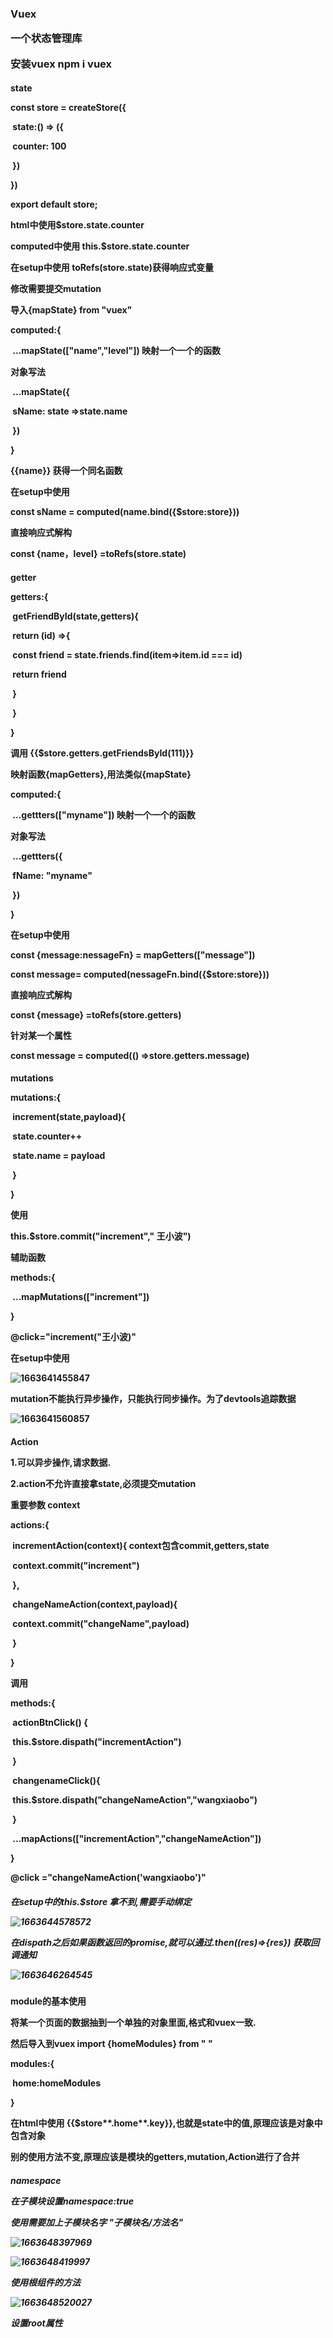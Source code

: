 <h3>Vuex

一个状态管理库

安装vuex  npm i vuex

<h4>state

const store = createStore({

​	state:() => ({

​		counter: 100

​	})

})

export default store;

html中使用$store.state.counter

computed中使用 this.$store.state.counter

在setup中使用 toRefs(store.state)获得响应式变量

修改需要提交mutation



导入{mapState} from "vuex"

computed:{

​	...mapState(["name","level"]) 映射一个一个的函数

对象写法

​	...mapState({

​		sName: state =>state.name

​	})

}

{{name}} 获得一个同名函数



在setup中使用

const sName = computed(name.bind({$store:store}))

直接响应式解构

const {name，level} =toRefs(store.state)

<h4>getter

getters:{

​	getFriendById(state,getters){

​		return (id) =>{

​			const friend = state.friends.find(item=>item.id === id)

​			return friend

​		}

​	}

}

调用 {{$store.getters.getFriendsById(111)}}

映射函数{mapGetters},用法类似{mapState}

computed:{

​	...gettters(["myname"]) 映射一个一个的函数

对象写法

​	...gettters({

​		fName: "myname"

​	})

}

在setup中使用

const {message:nessageFn} = mapGetters(["message"])

const message= computed(nessageFn.bind({$store:store}))

直接响应式解构

const {message} =toRefs(store.getters)

针对某一个属性

const message = computed(() =>store.getters.message)

<h4>mutations

mutations:{

​	increment(state,payload){

​		state.counter++

​		state.name = payload

​	}

}

使用

this.$store.commit("increment"," 王小波")

辅助函数

methods:{

​	...mapMutations(["increment"])

}

@click="increment("王小波)"

在setup中使用

![1663641455847](C:\Users\dyqiang\AppData\Roaming\Typora\typora-user-images\1663641455847.png)

mutation不能执行异步操作，只能执行同步操作。为了devtools追踪数据

![1663641560857](C:\Users\dyqiang\AppData\Roaming\Typora\typora-user-images\1663641560857.png)

<H4>Action

1.可以异步操作,请求数据.

2.action不允许直接拿state,必须提交mutation

重要参数 context

actions:{

​	incrementAction(context){ context包含commit,getters,state

​		context.commit("increment")

​	},

​	changeNameAction(context,payload){

​		context.commit("changeName",payload)		

​	}

}



调用

methods:{

​	actionBtnClick() {

​		this.$store.dispath("incrementAction")

​	}

​	changenameClick(){

​		this.$store.dispath("changeNameAction","wangxiaobo")

​	}

​	...mapActions(["incrementAction","changeNameAction"])

}

@click ="changeNameAction('wangxiaobo')"

<h5>在setup中的this.$store 拿不到,需要手动绑定

![1663644578572](C:\Users\dyqiang\AppData\Roaming\Typora\typora-user-images\1663644578572.png)

在dispath之后如果函数返回的promise,就可以通过.then((res)=>{res}) 获取回调通知

![1663646264545](C:\Users\dyqiang\AppData\Roaming\Typora\typora-user-images\1663646264545.png)

<H4>module的基本使用

将某一个页面的数据抽到一个单独的对象里面,格式和vuex一致.

然后导入到vuex import {homeModules} from " "

**modules**:{

​	home:homeModules

}

在html中使用 {{$store**.home**.key}},也就是state中的值,原理应该是对象中包含对象

别的使用方法不变,原理应该是模块的getters,mutation,Action进行了合并

<H5>namespace

在子模块设置namespace:true

使用需要加上子模块名字 "子模块名/方法名"

![1663648397969](C:\Users\dyqiang\AppData\Roaming\Typora\typora-user-images\1663648397969.png)

![1663648419997](C:\Users\dyqiang\AppData\Roaming\Typora\typora-user-images\1663648419997.png)

使用根组件的方法

![1663648520027](C:\Users\dyqiang\AppData\Roaming\Typora\typora-user-images\1663648520027.png)

设置root属性
